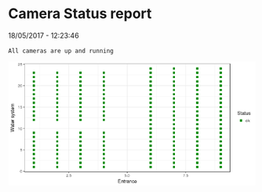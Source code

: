 Camera Status report
================
18/05/2017 - 12:23:46

    All cameras are up and running

![](camreport_files/figure-markdown_github/unnamed-chunk-2-1.png)
